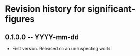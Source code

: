 # Revision history for significant-figures

## 0.1.0.0 -- YYYY-mm-dd

* First version. Released on an unsuspecting world.
